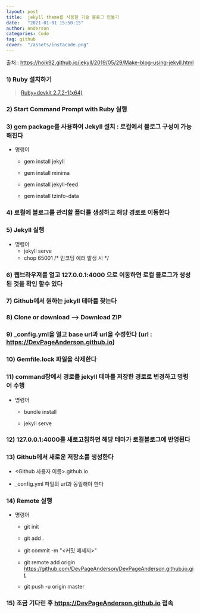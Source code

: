 ```yaml
---
layout: post
title:  jekyll theme를 사용한 기술 블로그 만들기
date:   "2021-01-01 15:50:15"
author: Anderson
categories: Code
tag: github
cover:  "/assets/instacode.png"
---
```


출처 : https://hoik92.github.io/jekyll/2019/05/29/Make-blog-using-jekyll.html


### 1) Ruby 설치하기  

  > [Ruby+devkit 2.7.2-1(x64)](https://rubyinstaller.org/downloads/)


### 2) Start Command Prompt with Ruby 실행


### 3) gem package를 사용하여 Jekyll 설치 : 로컬에서 블로그 구성이 가능해진다  

  * 명령어 
    - gem install jekyll
  
    - gem install minima  
  
    - gem install jekyll-feed  
  
    - gem install tzinfo-data


### 4) 로컬에 블로그를 관리할 폴더를 생성하고 해당 경로로 이동한다  


### 5) Jekyll 실행

  * 명령어
    - jekyll serve
    - chop 65001 /* 인코딩 에러 발생 시 */


### 6) 웹브라우져를 열고 127.0.0.1:4000 으로 이동하면 로컬 블로그가 생성된 것을 확인 할수 있다  


### 7) Github에서 원하는 jekyll 테마를 찾는다  


### 8) Clone or download --> Download ZIP   


### 9) _config.yml을 열고 base url과 url을 수정한다 (url : https://DevPageAnderson.github.io)  


### 10) Gemfile.lock 파일을 삭제한다  


### 11) command창에서 경로를 jekyll 테마를 저장한 경로로 변경하고 명령어 수행  

  * 명령어
    - bundle install

    - jekyll serve


### 12) 127.0.0.1:4000를 새로고침하면 해당 테마가 로컬블로그에 반영된다  


### 13) Github에서 새로운 저장소를 생성한다  
  - <Github 사용자 이름>.github.io

  - _config.yml 파일의 url과 동일해야 한다


### 14) Remote 실행  
  * 명령어
    - git init

    - git add .

    - git commit -m "<커밋 메세지>"

    - git remote add origin https://github.com/DevPageAnderson/DevPageAnderson.github.io.git

    - git push -u origin master


### 15) 조금 기다린 후 https://DevPageAnderson.github.io 접속  

